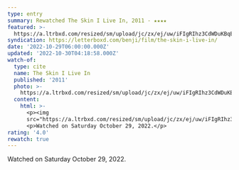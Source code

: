 ```yaml
---
type: entry
summary: Rewatched The Skin I Live In, 2011 - ★★★★
featured: >-
  https://a.ltrbxd.com/resized/sm/upload/jc/zx/ej/uw/iFIgRIhz3CdWDuKBqEDURV4a4Ly-0-600-0-900-crop.jpg?v=db0dde8109
syndication: https://letterboxd.com/benji/film/the-skin-i-live-in/
date: '2022-10-29T06:00:00.000Z'
updated: '2022-10-30T04:18:58.000Z'
watch-of:
  type: cite
  name: The Skin I Live In
  published: '2011'
  photo: >-
    https://a.ltrbxd.com/resized/sm/upload/jc/zx/ej/uw/iFIgRIhz3CdWDuKBqEDURV4a4Ly-0-600-0-900-crop.jpg?v=db0dde8109
  content:
    html: >-
      <p><img
      src="https://a.ltrbxd.com/resized/sm/upload/jc/zx/ej/uw/iFIgRIhz3CdWDuKBqEDURV4a4Ly-0-600-0-900-crop.jpg?v=db0dde8109"/></p>
      <p>Watched on Saturday October 29, 2022.</p>
rating: '4.0'
rewatch: true
---
```

Watched on Saturday October 29, 2022.
